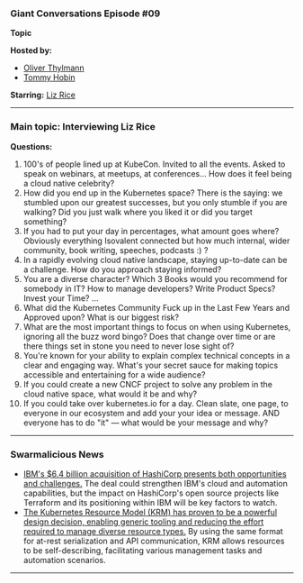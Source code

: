 ### Giant Conversations Episode #09

**Topic** 



**Hosted by:** 

* [Oliver Thylmann](https://twitter.com/othylmann)
* [Tommy Hobin](https://twitter.com/tommyhobin)

**Starring:** [Liz Rice](https://twitter.com/lizrice)



------------------------------------------------------------------------------------------------------------------------------
### Main topic: Interviewing Liz Rice

**Questions:**

1. 100's of people lined up at KubeCon. Invited to all the events. Asked to speak on webinars, at meetups, at conferences... How does it feel being a cloud native celebrity? 
2. How did you end up in the Kubernetes space? There is the saying: we stumbled upon our greatest successes, but you only stumble if you are walking? Did you just walk where you liked it or did you target something?
3. If you had to put your day in percentages, what amount goes where? Obviously everything Isovalent connected but how much internal, wider community, book writing, speeches, podcasts :) ?
4. In a rapidly evolving cloud native landscape, staying up-to-date can be a challenge. How do you approach staying informed?
5. You are a diverse character? Which 3 Books would you recommend for somebody in IT? How to manage developers? Write Product Specs? Invest your Time? ...
6. What did the Kubernetes Community Fuck up in the Last Few Years and Approved upon? What is our biggest risk?
7. What are the most important things to focus on when using Kubernetes, ignoring all the buzz word bingo? Does that change over time or are there things set in stone you need to never lose sight of?
9. You're known for your ability to explain complex technical concepts in a clear and engaging way. What's your secret sauce for making topics accessible and entertaining for a wide audience?
10. If you could create a new CNCF project to solve any problem in the cloud native space, what would it be and why?
11. If you could take over kubernetes.io for a day. Clean slate, one page, to everyone in our ecosystem and add your your idea or message. AND everyone has to do "it" — what would be your message and why?


------------------------------------------------------------------------------------------------------------------------------

### Swarmalicious News 

- [IBM's $6.4 billion acquisition of HashiCorp presents both opportunities and challenges.](https://medium.com/@fintanr/on-ibm-acquiring-hashicorp-c9c73a40d20c) The deal could strengthen IBM's cloud and automation capabilities, but the impact on HashiCorp's open source projects like Terraform and its positioning within IBM will be key factors to watch. 
- [The Kubernetes Resource Model (KRM) has proven to be a powerful design decision, enabling generic tooling and reducing the effort required to manage diverse resource types.](https://medium.com/@bgrant0607/on-using-the-kubernetes-resource-model-for-declarative-configuration-a5dd11b99546) By using the same format for at-rest serialization and API communication, KRM allows resources to be self-describing, facilitating various management tasks and automation scenarios.
  


------------------------------------------------------------------------------------------------------------------------------


